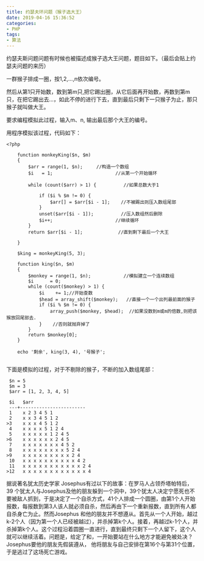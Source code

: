 ```yaml
---
title: 约瑟夫环问题（猴子选大王）
date: 2019-04-16 15:36:52
categories:
- PHP
tags: 
- 算法
---
```


约瑟夫斯问题问题有时候也被描述成猴子选大王问题，题目如下。（最后会贴上约瑟夫问题的来历）

一群猴子排成一圈，按1,2,…,n依次编号。

然后从第1只开始数，数到第m只,把它踢出圈，从它后面再开始数，再数到第m只，在把它踢出去…，如此不停的进行下去，直到最后只剩下一只猴子为止，那只猴子就叫做大王。

要求编程模拟此过程，输入m、n, 输出最后那个大王的编号。

用程序模拟该过程，代码如下：

```
<?php

    function monkeyKing($n, $m)
    {
        $arr = range(1, $n);     //构造一个数组
        $i   = 1;                       //从第一个开始循环

        while (count($arr) > 1) {          //如果总数大于1

            if ($i % $m != 0) {
                $arr[] = $arr[$i - 1];    //不被踢出则压入数组尾部
            }
            unset($arr[$i - 1]);          //压入数组然后删除
            $i++;                       //继续循环
        }
        return $arr[$i - 1];             //直到剩下最后一个大王

    }

    $king = monkeyKing(5, 3);
```


```
    function king($n, $m)
    {
        $monkey = range(1, $n);            //模拟建立一个连续数组
        $i      = 0;
        while (count($monkey) > 1) {
            $i    += 1;//开始查数
            $head = array_shift($monkey);   //直接一个一个出列最前面的猴子
            if ($i % $m != 0) {
                array_push($monkey, $head);  //如果没数到m或m的倍数,则把该猴放回尾部去.
            }    //否则就抛弃掉了
        }
        return $monkey[0];
    }

    echo '剩余', king(3, 4), '号猴子';
    

```

下面是模拟的过程，对于不剔除的猴子，不断的加入数组尾部：

```
 $n = 5
 $m = 3
 $arr = [1, 2, 3, 4, 5]

 $i   $arr
 ---+------------------------
 1    x 2 3 4 5 1
 2    x x 3 4 5 1 2
>3    x x x 4 5 1 2
 4    x x x x 5 1 2 4
 5    x x x x x 1 2 4 5
>6    x x x x x x 2 4 5
 7    x x x x x x x 4 5 2
 8    x x x x x x x x 5 2 4
>9    x x x x x x x x x 2 4
 10   x x x x x x x x x x 4 2
 11   x x x x x x x x x x x 2 4
>12   x x x x x x x x x x x x 4
```

据说著名犹太历史学家 Josephus有过以下的故事：在罗马人占领乔塔帕特后，39 个犹太人与Josephus及他的朋友躲到一个洞中，39个犹太人决定宁愿死也不要被敌人抓到，于是决定了一个自杀方式，41个人排成一个圆圈，由第1个人开始报数，每报数到第3人该人就必须自杀，然后再由下一个重新报数，直到所有人都自杀身亡为止。然而Josephus 和他的朋友并不想遵从。首先从一个人开始，越过k-2个人（因为第一个人已经被越过），并杀掉第k个人。接着，再越过k-1个人，并杀掉第k个人。这个过程沿着圆圈一直进行，直到最终只剩下一个人留下，这个人就可以继续活着。问题是，给定了和，一开始要站在什么地方才能避免被处决？Josephus要他的朋友先假装遵从，
他将朋友与自己安排在第16个与第31个位置，于是逃过了这场死亡游戏。